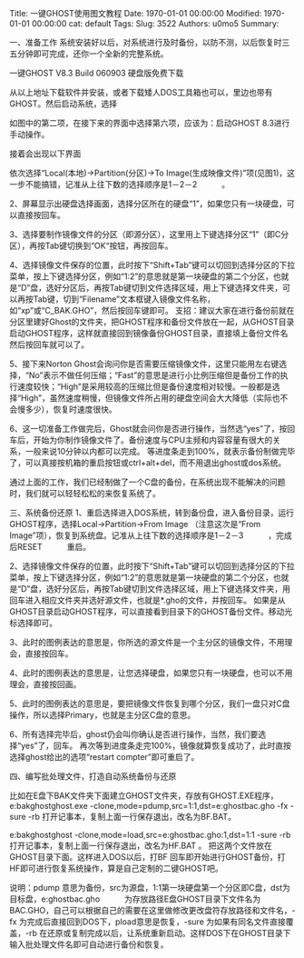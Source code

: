 Title: 一键GHOST使用图文教程
Date: 1970-01-01 00:00:00
Modified: 1970-01-01 00:00:00
cat: default
Tags: 
Slug: 3522
Authors: u0mo5 
Summary: 

一、准备工作
系统安装好以后，对系统进行及时备份，以防不测，以后恢复时三五分钟即可完成，还你一个全新的完整系统。

一键GHOST V8.3 Build 060903 硬盘版免费下载

从以上地址下载软件并安装，或者下载矮人DOS工具箱也可以，里边也带有GHOST。然后启动系统，选择



如图中的第二项，在接下来的界面中选择第六项，应该为：启动GHOST 8.3进行手动操作。

接着会出现以下界面

依次选择“Local(本地)→Partition(分区)→To Image(生成映像文件)”项(见图1)，这一步不能搞错，记准从上往下数的选择顺序是1－2－2           。




2、屏幕显示出硬盘选择画面，选择分区所在的硬盘“1”，如果您只有一块硬盘，可以直接按回车。






3、选择要制作镜像文件的分区（即源分区），这里用上下键选择分区“1”（即C分区），再按Tab键切换到“OK“按钮，再按回车。



4、选择镜像文件保存的位置，此时按下“Shift+Tab”键可以切回到选择分区的下拉菜单，按上下键选择分区，例如“1:2”的意思就是第一块硬盘的第二个分区，也就是“D”盘，选好分区后，再按Tab键切到文件选择区域，用上下键选择文件夹，可以再按Tab键，切到“Filename”文本框键入镜像文件名称，如“xp”或“C_BAK.GHO”，然后按回车键即可。
支招：建议大家在进行备份前就在分区里建好Ghost的文件夹，把GHOST程序和备份文件放在一起，从GHOST目录启动GHOST程序，这样就直接回到镜像备份GHOST目录，直接填上备份文件名然后按回车就可以了。



5、接下来Norton Ghost会询问你是否需要压缩镜像文件，这里只能用左右键选择，“No”表示不做任何压缩；“Fast”的意思是进行小比例压缩但是备份工作的执行速度较快；“High”是采用较高的压缩比但是备份速度相对较慢。一般都是选择“High”，虽然速度稍慢，但镜像文件所占用的硬盘空间会大大降低（实际也不会慢多少），恢复时速度很快。


6、这一切准备工作做完后，Ghost就会问你是否进行操作，当然选“yes”了，按回车后，开始为你制作镜像文件了。备份速度与CPU主频和内容容量有很大的关系，一般来说10分钟以内都可以完成。
等进度条走到100%，就表示备份制做完毕了，可以真接按机箱的重启按钮或ctrl+alt+del，而不用退出ghost或dos系统。


通过上面的工作，我们已经制做了一个C盘的备份，在系统出现不能解决的问题时，我们就可以轻轻松松的来恢复系统了。

三、系统备份还原
1、重启选择进入DOS系统，转到备份盘，进入备份目录，运行GHOST程序，选择Local→Partition→From Image （注意这次是“From Image”项），恢复到系统盘。记准从上往下数的选择顺序是1－2－3           ，完成后RESET           重启。

2、选择镜像文件保存的位置，此时按下“Shift+Tab”键可以切回到选择分区的下拉菜单，按上下键选择分区，例如“1:2”的意思就是第一块硬盘的第二个分区，也就是“D”盘，选好分区后，再按Tab键切到文件选择区域，用上下键选择文件夹，用回车进入相应文件夹并选好源文件，也就是*.gho的文件，并按回车。
如果是从GHOST目录启动GHOST程序，可以直接看到目录下的GHOST备份文件。移动光标选择即可。


3、此时的图例表达的意思是，你所选的源文件是一个主分区的镜像文件，不用理会，直接按回车。


4、此时的图例表达的意思是，让您选择硬盘，如果您只有一块硬盘，也可以不用理会，直接按回画。


5、此时的图例表达的意思是，要把镜像文件恢复到哪个分区，我们一盘只对C盘操作，所以选择Primary，也就是主分区C盘的意思。


6、所有选择完毕后，ghost仍会叫你确认是否进行操作，当然，我们要选择“yes”了，回车。
再次等到进度条走完100%，镜像就算恢复成功了，此时直按选择ghost给出的选项“restart compter”即可重启了。


四、编写批处理文件，打造自动系统备份与还原

比如在E盘下BAK文件夹下面建立GHOST文件夹，存放有GHOST.EXE程序，
e:bakghostghost.exe -clone,mode=pdump,src=1:1,dst=e:ghostbac.gho -fx -sure -rb
打开记事本，复制上面一行保存退出，改名为BF.BAT。

e:bakghostghost -clone,mode=load,src=e:ghostbac.gho:1,dst=1:1 -sure -rb
打开记事本，复制上面一行保存退出，改名为HF.BAT 。
把这两个文件放在GHOST目录下面。这样进入DOS以后，打BF 回车即开始进行GHOST备份，打HF即可进行恢复系统操作，算是自己定制的二键GHOST吧。

说明：pdump 意思为备份，src为源盘，1:1第一块硬盘第一个分区即C盘，dst为目标盘，e:ghostbac.gho           为存放路径E盘GHOST目录下文件名为BAC.GHO，自己可以根据自己的需要在这里做修改更改盘符存放路径和文件名，-fx 为完成后直接回到DOS下，pload意思是恢复，-sure 为如果有同名文件直接覆盖，-rb 在还原或复制完成以后，让系统重新启动。这样DOS下在GHOST目录下输入批处理文件名即可自动进行备份和恢复。
